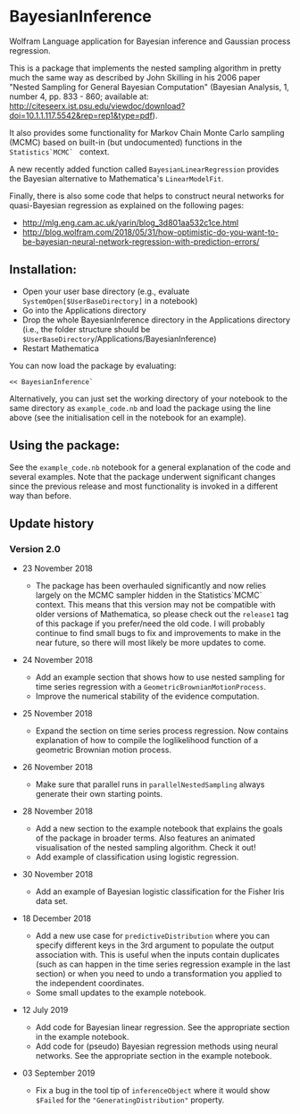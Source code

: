 # BayesianInference
Wolfram Language application for Bayesian inference and Gaussian process regression.

This is a package that implements the nested sampling algorithm in pretty much the same way as described by John Skilling in his 2006 paper "Nested Sampling for General Bayesian Computation" (Bayesian Analysis, 1, number 4, pp. 833 - 860; available at: http://citeseerx.ist.psu.edu/viewdoc/download?doi=10.1.1.117.5542&rep=rep1&type=pdf).

It also provides some functionality for Markov Chain Monte Carlo sampling (MCMC) based on built-in (but undocumented) functions in the ``Statistics`MCMC` `` context.

A new recently added function called `BayesianLinearRegression` provides the Bayesian alternative to Mathematica's `LinearModelFit`.

Finally, there is also some code that helps to construct neural networks for quasi-Bayesian regression as explained on the following pages:
* http://mlg.eng.cam.ac.uk/yarin/blog_3d801aa532c1ce.html
* http://blog.wolfram.com/2018/05/31/how-optimistic-do-you-want-to-be-bayesian-neural-network-regression-with-prediction-errors/


## Installation:
- Open your user base directory (e.g., evaluate `SystemOpen[$UserBaseDirectory]` in a notebook)
- Go into the Applications directory
- Drop the whole BayesianInference directory in the Applications directory (i.e., the folder structure should be `$UserBaseDirectory`/Applications/BayesianInference)
- Restart Mathematica

You can now load the package by evaluating:

    << BayesianInference`

Alternatively, you can just set the working directory of your notebook to the same directory as `example_code.nb` and load the package using the line above (see the initialisation cell in the notebook for an example).

## Using the package:

See the `example_code.nb` notebook for a general explanation of the code and several examples. Note that the package underwent significant changes since the previous release and most functionality is invoked in a different way than before.

## Update history

### Version 2.0
* 23 November 2018
    * The package has been overhauled significantly and now relies largely on the MCMC sampler hidden in the Statistics\`MCMC\` context. This means that this version may not be compatible with older versions of Mathematica, so please check out the `release1` tag of this package if you prefer/need the old code. I will probably continue to find small bugs to fix and improvements to make in the near future, so there will most likely be more updates to come.

* 24 November 2018
    * Add an example section that shows how to use nested sampling for time series regression with a `GeometricBrownianMotionProcess`.
    * Improve the numerical stability of the evidence computation.

* 25 November 2018
    * Expand the section on time series process regression. Now contains explanation of how to compile the loglikelihood function of a geometric Brownian motion process.

* 26 November 2018
    * Make sure that parallel runs in `parallelNestedSampling` always generate their own starting points.

* 28 November 2018
    * Add a new section to the example notebook that explains the goals of the package in broader terms. Also features an animated visualisation of the nested sampling algorithm. Check it out!
    * Add example of classification using logistic regression.

* 30 November 2018
    * Add an example of Bayesian logistic classification for the Fisher Iris data set.

* 18 December 2018
    * Add a new use case for `predictiveDistribution` where you can specify different keys in the 3rd argument to populate the output association with. This is useful when the inputs contain duplicates (such as can happen in the time series regression example in the last section) or when you need to undo a transformation you applied to the independent coordinates.
    * Some small updates to the example notebook.

* 12 July 2019
    * Add code for Bayesian linear regression. See the appropriate section in the example notebook.
    * Add code for (pseudo) Bayesian regression methods using neural networks. See the appropriate section in the example notebook.

* 03 September 2019
    * Fix a bug in the tool tip of `inferenceObject` where it would show `$Failed` for the `"GeneratingDistribution"` property.
